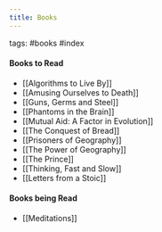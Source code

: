 ```yaml
---
title: Books
---
```


tags: #books #index

#### Books to Read
- [[Algorithms to Live By]]
- [[Amusing Ourselves to Death]]
- [[Guns, Germs and Steel]]
- [[Phantoms in the Brain]]
- [[Mutual Aid: A Factor in Evolution]]
- [[The Conquest of Bread]]
- [[Prisoners of Geography]]
- [[The Power of Geography]]
- [[The Prince]]
- [[Thinking, Fast and Slow]]
- [[Letters from a Stoic]]


#### Books being Read
- [[Meditations]]